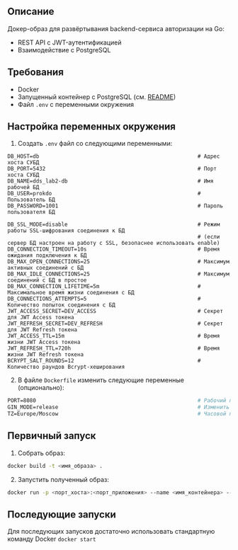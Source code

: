 ## Описание
Докер-образ для развёртывания backend-сервиса авторизации на Go:
- REST API с JWT-аутентификацией
- Взаимодействие с PostgreSQL

## Требования
- Docker
- Запущенный контейнер с PostgreSQL (см. [README](../db/README.md))
- Файл `.env` с переменными окружения

## Настройка переменных окружения
1. Создать `.env` файл со следующими переменными:
```env
DB_HOST=db                                                  # Адрес хоста СУБД
DB_PORT=5432                                                # Порт хоста СУБД
DB_NAME=dds_lab2-db                                         # Имя рабочей БД
DB_USER=prokdo                                              # Пользователь БД
DB_PASSWORD=1001                                            # Пароль пользователя БД

DB_SSL_MODE=disable                                         # Режим работы SSL-шифрования соединения к БД
                                                            # (если сервер БД настроен на работу с SSL, безопаснее использовать enable)
DB_CONNECTION_TIMEOUT=10s                                   # Время ожидания подключения к БД
DB_MAX_OPEN_CONNECTIONS=25                                  # Максимум активных соединений с БД
DB_MAX_IDLE_CONNECTIONS=25                                  # Максимум соединений с БД в простое
DB_MAX_CONNECTION_LIFETIME=5m                               # Максимальное время жизни соединения с БД
DB_CONNECTIONS_ATTEMPTS=5                                   # Количество попыток соединения с БД
JWT_ACCESS_SECRET=DEV_ACCESS                                # Секрет для JWT Access токена
JWT_REFRESH_SECRET=DEV_REFRESH                              # Секрет для JWT Refresh токена
JWT_ACCESS_TTL=15m                                          # Время жизни JWT Access токена
JWT_REFRESH_TTL=720h                                        # Время жизни JWT Refresh токена
BCRYPT_SALT_ROUNDS=12                                       # Количество раундов Bcrypt-хеширования
```
2. В файле `Doсkerfile` изменить следующие переменные (опционально):
```Dockerfile
PORT=8080                                                   # Рабочий порт сервиса
GIN_MODE=release                                            # Изменить на debug, если планируется разработка
TZ=Europe/Moscow                                            # Часовой пояс системы-контейнера
```

## Первичный запуск
1. Собрать образ:
```bash
docker build -t <имя_образа> .
```
2. Запустить полученный образ:
```bash
docker run -p <порт_хоста>:<порт_приложения> --name <имя_контейнера> --env-file <путь_до_файла_.env> <имя_образа>
```

## Последующие запуски
Для последующих запусков достаточно использовать стандартную команду Docker `docker start`